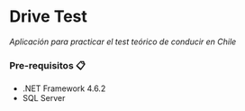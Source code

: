 # Drive Test

_Aplicación para practicar el test teórico de conducir en Chile_

### Pre-requisitos 📋

* .NET Framework 4.6.2
* SQL Server